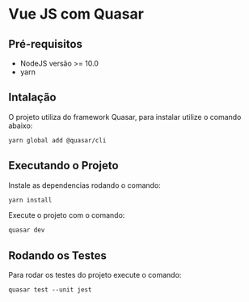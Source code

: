 # Vue JS com Quasar

## Pré-requisitos

- NodeJS versão >= 10.0
- yarn 

## Intalação  

O projeto utiliza do framework Quasar, para instalar utilize o comando abaixo:
 
```sh
yarn global add @quasar/cli
```

## Executando o Projeto

Instale as dependencias rodando o comando:

```sh
yarn install
```

Execute o projeto com o comando:

```sh 
quasar dev
```

## Rodando os Testes

Para rodar os testes do projeto execute o comando:

```shell
quasar test --unit jest
```
